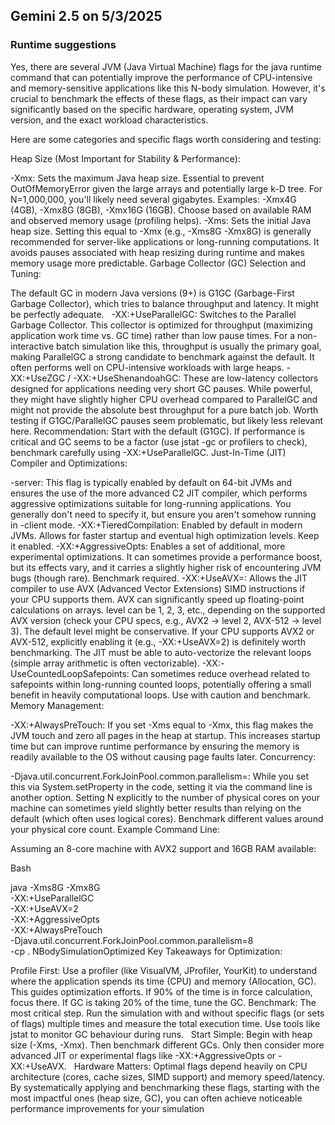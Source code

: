 ## Gemini 2.5 on 5/3/2025

### Runtime suggestions

Yes, there are several JVM (Java Virtual Machine) flags for the java runtime command that can potentially improve the performance of CPU-intensive and memory-sensitive applications like this N-body simulation. However, it's crucial to benchmark the effects of these flags, as their impact can vary significantly based on the specific hardware, operating system, JVM version, and the exact workload characteristics.

Here are some categories and specific flags worth considering and testing:

Heap Size (Most Important for Stability & Performance):

-Xmx<size>: Sets the maximum Java heap size. Essential to prevent OutOfMemoryError given the large arrays and potentially large k-D tree. For N=1,000,000, you'll likely need several gigabytes. Examples: -Xmx4G (4GB), -Xmx8G (8GB), -Xmx16G (16GB). Choose based on available RAM and observed memory usage (profiling helps).
-Xms<size>: Sets the initial Java heap size. Setting this equal to -Xmx (e.g., -Xms8G -Xmx8G) is generally recommended for server-like applications or long-running computations. It avoids pauses associated with heap resizing during runtime and makes memory usage more predictable.
Garbage Collector (GC) Selection and Tuning:

The default GC in modern Java versions (9+) is G1GC (Garbage-First Garbage Collector), which tries to balance throughput and latency. It might be perfectly adequate.   
-XX:+UseParallelGC: Switches to the Parallel Garbage Collector. This collector is optimized for throughput (maximizing application work time vs. GC time) rather than low pause times. For a non-interactive batch simulation like this, throughput is usually the primary goal, making ParallelGC a strong candidate to benchmark against the default. It often performs well on CPU-intensive workloads with large heaps.
-XX:+UseZGC / -XX:+UseShenandoahGC: These are low-latency collectors designed for applications needing very short GC pauses. While powerful, they might have slightly higher CPU overhead compared to ParallelGC and might not provide the absolute best throughput for a pure batch job. Worth testing if G1GC/ParallelGC pauses seem problematic, but likely less relevant here.
Recommendation: Start with the default (G1GC). If performance is critical and GC seems to be a factor (use jstat -gc <pid> or profilers to check), benchmark carefully using -XX:+UseParallelGC.
Just-In-Time (JIT) Compiler and Optimizations:

-server: This flag is typically enabled by default on 64-bit JVMs and ensures the use of the more advanced C2 JIT compiler, which performs aggressive optimizations suitable for long-running applications. You generally don't need to specify it, but ensure you aren't somehow running in -client mode.
-XX:+TieredCompilation: Enabled by default in modern JVMs. Allows for faster startup and eventual high optimization levels. Keep it enabled.
-XX:+AggressiveOpts: Enables a set of additional, more experimental optimizations. It can sometimes provide a performance boost, but its effects vary, and it carries a slightly higher risk of encountering JVM bugs (though rare). Benchmark required.
-XX:+UseAVX=<level>: Allows the JIT compiler to use AVX (Advanced Vector Extensions) SIMD instructions if your CPU supports them. AVX can significantly speed up floating-point calculations on arrays. level can be 1, 2, 3, etc., depending on the supported AVX version (check your CPU specs, e.g., AVX2 -> level 2, AVX-512 -> level 3). The default level might be conservative. If your CPU supports AVX2 or AVX-512, explicitly enabling it (e.g., -XX:+UseAVX=2) is definitely worth benchmarking. The JIT must be able to auto-vectorize the relevant loops (simple array arithmetic is often vectorizable).
-XX:-UseCountedLoopSafepoints: Can sometimes reduce overhead related to safepoints within long-running counted loops, potentially offering a small benefit in heavily computational loops. Use with caution and benchmark.
Memory Management:

-XX:+AlwaysPreTouch: If you set -Xms equal to -Xmx, this flag makes the JVM touch and zero all pages in the heap at startup. This increases startup time but can improve runtime performance by ensuring the memory is readily available to the OS without causing page faults later.
Concurrency:

-Djava.util.concurrent.ForkJoinPool.common.parallelism=<N>: While you set this via System.setProperty in the code, setting it via the command line is another option. Setting N explicitly to the number of physical cores on your machine can sometimes yield slightly better results than relying on the default (which often uses logical cores). Benchmark different values around your physical core count.
Example Command Line:

Assuming an 8-core machine with AVX2 support and 16GB RAM available:

Bash

java -Xms8G -Xmx8G \
     -XX:+UseParallelGC \
     -XX:+UseAVX=2 \
     -XX:+AggressiveOpts \
     -XX:+AlwaysPreTouch \
     -Djava.util.concurrent.ForkJoinPool.common.parallelism=8 \
     -cp . NBodySimulationOptimized
Key Takeaways for Optimization:

Profile First: Use a profiler (like VisualVM, JProfiler, YourKit) to understand where the application spends its time (CPU) and memory (Allocation, GC). This guides optimization efforts. If 90% of the time is in force calculation, focus there. If GC is taking 20% of the time, tune the GC.
Benchmark: The most critical step. Run the simulation with and without specific flags (or sets of flags) multiple times and measure the total execution time. Use tools like jstat to monitor GC behaviour during runs.   
Start Simple: Begin with heap size (-Xms, -Xmx). Then benchmark different GCs. Only then consider more advanced JIT or experimental flags like -XX:+AggressiveOpts or -XX:+UseAVX.   
Hardware Matters: Optimal flags depend heavily on CPU architecture (cores, cache sizes, SIMD support) and memory speed/latency.
By systematically applying and benchmarking these flags, starting with the most impactful ones (heap size, GC), you can often achieve noticeable performance improvements for your simulation